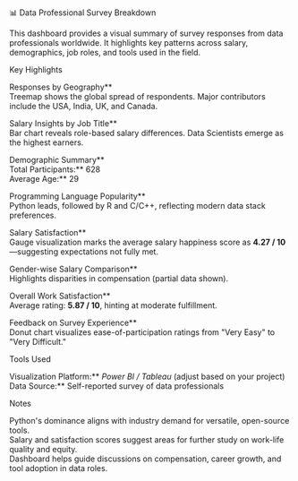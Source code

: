  📊 Data Professional Survey Breakdown

This dashboard provides a visual summary of survey responses from data professionals worldwide. It highlights key patterns across salary, demographics, job roles, and tools used in the field.

 Key Highlights

 Responses by Geography**  
Treemap shows the global spread of respondents. Major contributors include the USA, India, UK, and Canada.

 Salary Insights by Job Title**  
  Bar chart reveals role-based salary differences. Data Scientists emerge as the highest earners.

 Demographic Summary**  
Total Participants:** 628  
Average Age:** 29

 Programming Language Popularity**  
 Python leads, followed by R and C/C++, reflecting modern data stack preferences.

Salary Satisfaction**  
 Gauge visualization marks the average salary happiness score as **4.27 / 10**—suggesting expectations not fully met.

Gender-wise Salary Comparison**  
 Highlights disparities in compensation (partial data shown).

 Overall Work Satisfaction**  
Average rating: **5.87 / 10**, hinting at moderate fulfillment.

 Feedback on Survey Experience**  
 Donut chart visualizes ease-of-participation ratings from "Very Easy" to "Very Difficult."

 Tools Used

Visualization Platform:** *Power BI / Tableau* (adjust based on your project)
Data Source:** Self-reported survey of data professionals

Notes

Python's dominance aligns with industry demand for versatile, open-source tools.  
Salary and satisfaction scores suggest areas for further study on work-life quality and equity.  
Dashboard helps guide discussions on compensation, career growth, and tool adoption in data roles.
